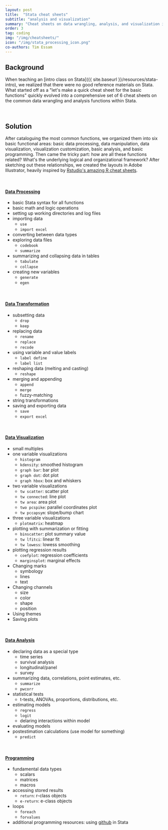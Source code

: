 ```yaml
---
layout: post
title:  "Stata cheat sheets"
subtitle: "analysis and visualization"
summary: "Cheat sheets on data wrangling, analysis, and visualization in <a href='http://www.stata.com' target='_blank'>Stata 14</a>"
order: 3
tag: coding
img: "/img/cheatsheets/"
icon: "/img/stata_processing_icon.png"
co-authors: Tim Essam
---
```


## Background
When teaching an [intro class on Stata]({{ site.baseurl }}/resources/stata-intro), we realized that there were no good reference materials on Stata. What started off as a "let's make a quick cheat sheet for the basic functions" quickly evolved into a comprehensive set of 6 cheat sheets on the common data wrangling and analysis functions within Stata.

<br>

## Solution
After cataloguing the most common functions, we organized them into six basic functional areas: basic data processing, data manipulation, data visualization, visualization customization, basic analysis, and basic programming. Then came the tricky part: how are all these functions related? What's the underlying logical and organizational framework? After sketching out these relationships, we created the layouts in Adobe Illustrator, heavily inspired by [Rstudio's amazing R cheat sheets](https://www.rstudio.com/resources/cheatsheets/).

<br>

#### [Data Processing](http://geocenter.github.io/StataTraining/pdf/StataCheatsheet_processing.pdf)

* basic Stata syntax for all functions
* basic math and logic operations
* setting up working directories and log files
* importing data
  * `use`
  * `import excel`
* converting between data types
* exploring data files
  * `codebook`
  * `summarize`
* summarizing and collapsing data in tables
  * `tabulate`
  * `collapse`
* creating new variables
  * `generate`
  * `egen`

<br>

#### [Data Transformation](http://geocenter.github.io/StataTraining/pdf/StataCheatsheet_transformation.pdf)

  * subsetting data
    * `drop`
    * `keep`
  * replacing data
    * `rename`
    * `replace`
    * `recode`
  * using variable and value labels
    * `label define`
    * `label list`
  * reshaping data (melting and casting)
    * `reshape`
  * merging and appending
    * `append`
    * `merge`
    * fuzzy-matching
  * string transformations
  * saving and exporting data
    * `save`
    * `export excel`

<br>

#### [Data Visualization](http://geocenter.github.io/StataTraining/pdf/StataCheatsheet_visualization1.pdf)
* small multiples
* one variable visualizations
  * `histogram`
  * `kdensity`: smoothed histogram
  * `graph bar`: bar plot
  * `graph dot`: dot plot
  * `graph hbox`: box and whiskers
* two variable visualizations
  * `tw scatter`: scatter plot
  * `tw connected`: line plot
  * `tw area`: area plot
  * `two pcspike`: parallel coordinates plot
  * `tw pccapsym`: slope/bump chart
* three variable visualizations
  * `plotmatrix`: heatmap
* plotting with summarization or fitting
  * `binscatter`: plot summary value
  * `tw lfitci`: linear fit
  * `tw lowess`: lowess smoothing
* plotting regression results
  * `coefplot`: regression coefficients
  * `marginsplot`: marginal effects
* Changing marks
    * symbology
    * lines
    * text
* Changing channels
    * size
    * color
    * shape
    * position
* Using themes
* Saving plots

<br>

#### [Data Analysis](http://geocenter.github.io/StataTraining/pdf/StataCheatSheet_Analysis.pdf)

* declaring data as a special type
  * time series
  * survival analysis
  * longitudinal/panel
  * survey
* summarizing data, correlations, point estimates, etc.
  * `summarize`
  * `pwcorr`
* statistical tests
  * t-tests, ANOVAs, proportions, distributions, etc.
* estimating models
  * `regress`
  * `logit`
  * delaring interactions within model
* evaluating models
* postestimation calculations (use model for something)
  * `predict`

<br>


#### [Programming](http://geocenter.github.io/StataTraining/pdf/StataCheatSheet_programming_2016_June.pdf)

* fundamental data types
  * scalars
  * matrices
  * macros
* accessing stored results
  * `return`: r-class objects
  * `e-return`: e-class objects
* loops
  * `foreach`
  * `forvalues`
* additional programming resources: using [github](http://github.com) in Stata
